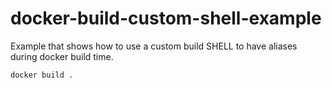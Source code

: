 # docker-build-custom-shell-example

Example that shows how to use a custom build SHELL to have aliases during docker build time.

```
docker build .
```
